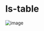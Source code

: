 # ls-table

![image](https://user-images.githubusercontent.com/20325995/196329855-5a1f6f0d-6ec2-4d19-8633-5a11cb310d92.png)
